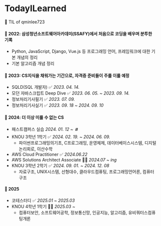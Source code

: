 # TodayILearned
🌱 TIL of qminlee723


#### 📂 2022: 삼성청년소프트웨어아카데미(SSAFY)에서 처음으로 코딩을 배우며 분투한 기록
- Python, JavaScript, Django, Vue.js 등 프로그래밍 언어, 프레임워크에 대한 기본 개념의 정리
- 기본 알고리즘 개념 정리

#### 📂 2023: CS지식을 채워가는 기간으로, 자격증 준비들이 주를 이룰 예정 
- SQLD(SQL 개발자) ✅ *2023. 04. 14.*
- 모던 자바스크립트 Deep Dive ✅ *2023. 06. 05. ~ 2023. 09. 14.*
- 정보처리기사필기 ✅ *2023. 07. 09.*
- 정보처리기사실기 ✅ *2023. 09. 18 ~ 2024. 09. 10*

#### 📂 2024: 더 이상 미룰 수 없는 CS
- 패스트캠퍼스 실습 *2024. 01. 12 ~ ⏸️*
- KNOU 3학년 1학기 ✅ *2024. 02. 19. ~ 2024. 06. 09.*
  - 파이썬프로그래밍의기초, C프로그래밍, 운영체제, 데이터베이스시스템, 디지털논리회로, 이산수학
- AWS Cloud Practitioner ✅ *2024.06.22*
- AWS Solutions Architect Associate ✍🏻 *2024.07 ~ ing*
- KNOU 3학년 2학기 ✅ *2024. 09. 01. ~ 2024. 12. 08*
  - 자료구조, UNIX시스템, 선형대수, 클라우드컴퓨팅, 프로그래밍언어론, 컴퓨터구조
 
#### 📂 2025
- 코테스터디 ✅ *2025.01 ~ 2025.03*
- KNOU 4학년 1학기 ✍🏻 *2025.03 ~*
  - 컴퓨터보안, 소프트웨어공학, 정보통신망, 인공지능, 알고리즘, 유비쿼터스컴퓨팅개론
